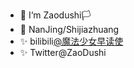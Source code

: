 - 👋 I‘m Zaodushi🏳️‍
- 📍 NanJing/Shijiazhuang
- ✨ bilibili[@魔法少女早读使](https://space.bilibili.com/96481908)
- ✨ Twitter@ZaoDushi 


<!---
zaodushi/zaodushi is a ✨ special ✨ repository because its `README.md` (this file) appears on your GitHub profile.
You can click the Preview link to take a look at your changes.
--->
